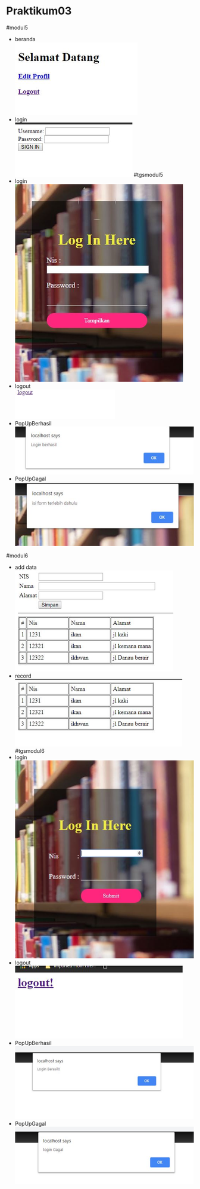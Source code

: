 # Praktikum03
#modul5
* beranda <br>
![alt text](https://github.com/Ikhwan19/Praktikum03/blob/master/modul5/beranda.JPG)
* login  <br>
![alt text](https://github.com/Ikhwan19/Praktikum03/blob/master/modul5/login.JPG)
#tgsmodul5
* login  <br>
![alt text](https://github.com/Ikhwan19/Praktikum03/blob/master/tugasmd5/logintgs.JPG)
* logout <br>
![alt text](https://github.com/Ikhwan19/Praktikum03/blob/master/tugasmd5/logout.JPG)
* PopUpBerhasil  <br>
![alt text](https://github.com/Ikhwan19/Praktikum03/blob/master/tugasmd5/pop%20up%20berhasil.JPG)
* PopUpGagal <br>
![alt text](https://github.com/Ikhwan19/Praktikum03/blob/master/tugasmd5/pop%20up%20%20gagal.JPG)

#modul6
* add data <br>
![alt text](https://github.com/Ikhwan19/Praktikum03/blob/master/modul6/add_data.JPG)
* record <br>
![alt text](https://github.com/Ikhwan19/Praktikum03/blob/master/modul6/record.JPG)
#tgsmodul6  
* login  <br>
![alt text](https://github.com/Ikhwan19/Praktikum03/blob/master/tugasmd6/logintgs.JPG)
* logout <br>
![alt text](https://github.com/Ikhwan19/Praktikum03/blob/master/tugasmd6/logout.JPG)
* PopUpBerhasil  <br>
![alt text](https://github.com/Ikhwan19/Praktikum03/blob/master/tugasmd6/pop%20up%20berhasil.JPG)
* PopUpGagal <br>
![alt text](https://github.com/Ikhwan19/Praktikum03/blob/master/tugasmd6/pop%20up%20gagal.JPG)
